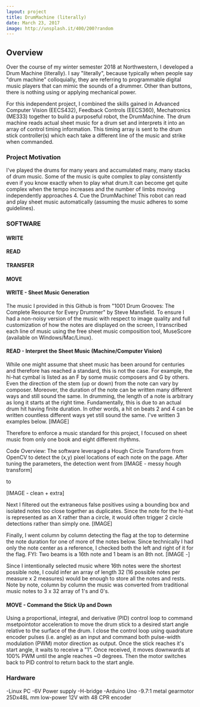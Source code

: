 ```yaml
---
layout: project
title: DrumMachine (literally)
date: March 23, 2017
image: http://unsplash.it/400/200?random
---
```


## Overview
Over the course of my winter semester 2018 at Northwestern, I developed a Drum Machine (literally). I say "literally", because typically when people say "drum machine" colloquially, they are referring to programmable digital music players that can mimic the sounds of a drummer. Other than buttons, there is nothing using or applying mechanical power.

For this independent project, I combined the skills gained in Advanced Computer Vision (EECS432), Feedback Controls (EECS360), Mechatronics (ME333) together to build a purposeful robot, the DrumMachine. The drum machine reads actual sheet music for a drum set and interprets it into an array of control timing information. This timing array is sent to the drum stick controller(s) which each take a different line of the music and strike when commanded.

### Project Motivation
I've played the drums for many years and accumulated many, many stacks of drum music. Some of the music is quite complex to play consistently even if you know exactly when to play what drum.It can become get quite complex when the tempo increases and the number of limbs moving independently approaches 4. Cue the DrumMachine! This robot can read and play sheet music automatically (assuming the music adheres to some guidelines).

### SOFTWARE
#### WRITE
#### READ
#### TRANSFER
#### MOVE


#### WRITE - Sheet Music Generation
The music I provided in this Github is from "1001 Drum Grooves: The Complete Resource for Every Drummer" by Steve Mansfield. To ensure I had a non-noisy version of the music with respect to image quality and full customization of how the notes are displayed on the screen, I transcribed each line of music using the free sheet music composition tool, MuseScore (available on Windows/Mac/Linux).


#### READ - Interpret the Sheet Music (Machine/Computer Vision)
While one might assume that sheet music has been around for centuries and therefore has reached a standard, this is not the case. For example, the hi-hat cymbal is listed as an F by some music composers and G by others. Even the direction of the stem (up or down) from the note can vary by composer. Moreover, the duration of the note can be written many different ways and still sound the same. In drumming, the length of a note is arbitrary as long it starts at the right time. Fundamentally, this is due to an actual drum hit having finite duration. In other words, a hit on beats 2 and 4 can be written countless different ways yet still sound the same. I've written 3 examples below.
[IMAGE]

Therefore to enforce a music standard for this project, I focused on sheet music from only one book and eight different rhythms.

Code Overview: The software leveraged a Hough Circle Transform from OpenCV to detect the (x,y) pixel locations of each note on the page. After tuning the parameters, the detection went from
[IMAGE - messy hough transform]

to

[IMAGE - clean + extra]

Next I filtered out the extraneous false positives using a bounding box and isolated notes too close together as duplicates. Since the note for the hi-hat is represented as an X rather than a circle, it would often trigger 2 circle detections rather than simply one.
[IMAGE]

Finally, I went column by column detecting the flag at the top to determine the note duration for one of more of the notes below. Since technically I had only the note center as a reference, I checked both the left and right of it for the flag. FYI: Two beams is a 16th note and 1 beam is an 8th not.
[IMAGE -]

Since I intentionally selected music where 16th notes were the shortest possible note, I could infer an array of length 32 (16 possible notes per measure x 2 measures) would be enough to store all the notes and rests. Note by note, column by column the music was converted from traditional music notes to 3 x 32 array of 1's and 0's.

#### MOVE - Command the Stick Up and Down
Using a proportional, integral, and derivative (PID) control loop to command msetpointotor acceleration to move the drum stick to a desired start angle relative to the surface of the drum. I close the control loop using quadrature encoder pulses (i.e. angle) as an input and command both pulse-width modulation (PWM) motor direction as output. Once the stick reaches it's start angle, it waits to receive a "1". Once received, it moves downwards at 100% PWM until the angle reaches ~0 degrees. Then the motor switches back to PID control to return back to the start angle.  

### Hardware
-Linux PC
-6V Power supply
-H-bridge
-Arduino Uno
-9.7:1 metal gearmotor 25Dx48L mm low-power 12V with 48 CPR encoder

